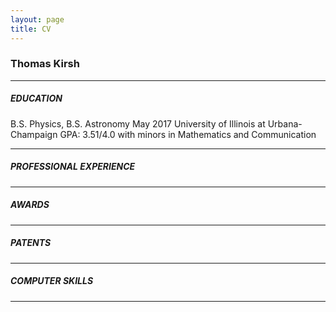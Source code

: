 ```yaml
---
layout: page
title: CV
---
```



### Thomas Kirsh
***

##### EDUCATION                                       
                                                      
B.S. Physics, B.S. Astronomy                                                May 2017 
University of Illinois at Urbana-Champaign                             GPA: 3.51/4.0
with minors in Mathematics and Communication
***

##### PROFESSIONAL EXPERIENCE
***

##### AWARDS
***

##### PATENTS
***

##### COMPUTER SKILLS
***
